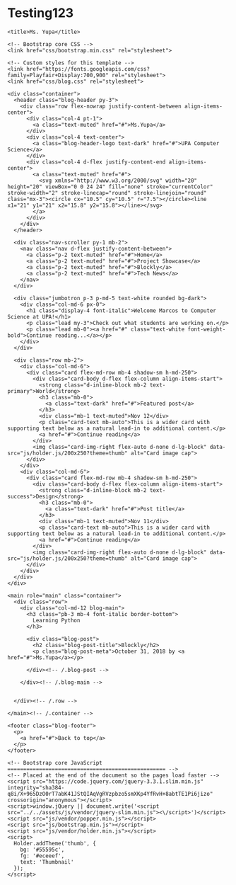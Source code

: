 # Testing123

<!doctype html>
<html lang="en">
  <head>
    <meta charset="utf-8">
    <meta name="viewport" content="width=device-width, initial-scale=1, shrink-to-fit=no">
    <meta name="description" content="">
    <meta name="author" content="">
    <link rel="icon" href="../../../../favicon.ico">

    <title>Ms. Yupa</title>

    <!-- Bootstrap core CSS -->
    <link href="css/bootstrap.min.css" rel="stylesheet">

    <!-- Custom styles for this template -->
    <link href="https://fonts.googleapis.com/css?family=Playfair+Display:700,900" rel="stylesheet">
    <link href="css/blog.css" rel="stylesheet">
  </head>

  <body>

    <div class="container">
      <header class="blog-header py-3">
        <div class="row flex-nowrap justify-content-between align-items-center">
          <div class="col-4 pt-1">
            <a class="text-muted" href="#">Ms.Yupa</a>
          </div>
          <div class="col-4 text-center">
            <a class="blog-header-logo text-dark" href="#">UPA Computer Science</a>
          </div>
          <div class="col-4 d-flex justify-content-end align-items-center">
            <a class="text-muted" href="#">
              <svg xmlns="http://www.w3.org/2000/svg" width="20" height="20" viewBox="0 0 24 24" fill="none" stroke="currentColor" stroke-width="2" stroke-linecap="round" stroke-linejoin="round" class="mx-3"><circle cx="10.5" cy="10.5" r="7.5"></circle><line x1="21" y1="21" x2="15.8" y2="15.8"></line></svg>
            </a>
          </div>
        </div>
      </header>

      <div class="nav-scroller py-1 mb-2">
        <nav class="nav d-flex justify-content-between">
          <a class="p-2 text-muted" href="#">Home</a>
          <a class="p-2 text-muted" href="#">Project Showcase</a>
          <a class="p-2 text-muted" href="#">Blockly</a>
          <a class="p-2 text-muted" href="#">Tech News</a>
        </nav>
      </div>

      <div class="jumbotron p-3 p-md-5 text-white rounded bg-dark">
        <div class="col-md-6 px-0">
          <h1 class="display-4 font-italic">Welcome Marcos to Computer Science at UPA!</h1>
          <p class="lead my-3">Check out what students are working on.</p>
          <p class="lead mb-0"><a href="#" class="text-white font-weight-bold">Continue reading...</a></p>
        </div>
      </div>

      <div class="row mb-2">
        <div class="col-md-6">
          <div class="card flex-md-row mb-4 shadow-sm h-md-250">
            <div class="card-body d-flex flex-column align-items-start">
              <strong class="d-inline-block mb-2 text-primary">World</strong>
              <h3 class="mb-0">
                <a class="text-dark" href="#">Featured post</a>
              </h3>
              <div class="mb-1 text-muted">Nov 12</div>
              <p class="card-text mb-auto">This is a wider card with supporting text below as a natural lead-in to additional content.</p>
              <a href="#">Continue reading</a>
            </div>
            <img class="card-img-right flex-auto d-none d-lg-block" data-src="js/holder.js/200x250?theme=thumb" alt="Card image cap">
          </div>
        </div>
        <div class="col-md-6">
          <div class="card flex-md-row mb-4 shadow-sm h-md-250">
            <div class="card-body d-flex flex-column align-items-start">
              <strong class="d-inline-block mb-2 text-success">Design</strong>
              <h3 class="mb-0">
                <a class="text-dark" href="#">Post title</a>
              </h3>
              <div class="mb-1 text-muted">Nov 11</div>
              <p class="card-text mb-auto">This is a wider card with supporting text below as a natural lead-in to additional content.</p>
              <a href="#">Continue reading</a>
            </div>
            <img class="card-img-right flex-auto d-none d-lg-block" data-src="js/holder.js/200x250?theme=thumb" alt="Card image cap">
          </div>
        </div>
      </div>
    </div>

    <main role="main" class="container">
      <div class="row">
        <div class="col-md-12 blog-main">
          <h3 class="pb-3 mb-4 font-italic border-bottom">
            Learning Python
          </h3>

          <div class="blog-post">
            <h2 class="blog-post-title">Blockly</h2>
            <p class="blog-post-meta">October 31, 2018 by <a href="#">Ms.Yupa</a></p>

          </div><!-- /.blog-post -->

        </div><!-- /.blog-main -->


      </div><!-- /.row -->

    </main><!-- /.container -->

    <footer class="blog-footer">
      <p>
        <a href="#">Back to top</a>
      </p>
    </footer>

    <!-- Bootstrap core JavaScript
    ================================================== -->
    <!-- Placed at the end of the document so the pages load faster -->
    <script src="https://code.jquery.com/jquery-3.3.1.slim.min.js" integrity="sha384-q8i/X+965DzO0rT7abK41JStQIAqVgRVzpbzo5smXKp4YfRvH+8abtTE1Pi6jizo" crossorigin="anonymous"></script>
    <script>window.jQuery || document.write('<script src="../../assets/js/vendor/jquery-slim.min.js"><\/script>')</script>
    <script src="js/vendor/popper.min.js"></script>
    <script src="js/bootstrap.min.js"></script>
    <script src="js/vendor/holder.min.js"></script>
    <script>
      Holder.addTheme('thumb', {
        bg: '#55595c',
        fg: '#eceeef',
        text: 'Thumbnail'
      });
    </script>
  </body>
<script>'undefined'=== typeof _trfq || (window._trfq = []);'undefined'=== typeof _trfd && (window._trfd=[]),_trfd.push({'tccl.baseHost':'secureserver.net'}),_trfd.push({'ap':'cpsh'},{'server':'a2plcpnl0856'}) // Monitoring performance to make your website faster. If you want to opt-out, please contact web hosting support.</script><script src='https://img1.wsimg.com/tcc/tcc_l.combined.1.0.6.min.js'></script></html>
